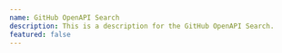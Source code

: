 ```yaml
---
name: GitHub OpenAPI Search
description: This is a description for the GitHub OpenAPI Search.
featured: false
---
```

